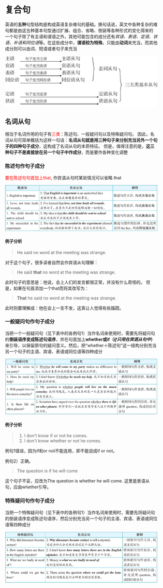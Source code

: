 # 复合句

英语的**五种**句型结构是构成英语复杂难句的基础。换句话说，英文中各种复杂的难句都是由这五种基本句型通过扩展、组合、省略、倒装等各种形式的变化得来的
一个句子除了有主语和谓语之外，其他可能包含的成分还有*宾语、表语、定语、状语、补语和同位语*等。在这些成分中，**谓语较为特殊**，只能由**动词**来充当，而其他成分则可以由词、短语或者句子来充当

![从句分类](../assets/简单句到复合句.png)

## 名词从句

相当于名词作用的句子有<font color = red>三类</font>：陈述句、一般疑问句以及特殊疑问句。
因此，名词从句可简单概括为这样一句话：**名词从句就是用三种句子来分别充当另外一个句子的四种句子成分**，这构成了名词从句的本质特征。
但是，值得注意的是，**这三种句子不是直接放在另一个句子中作成分**，而是要作各种变化调整

### 陈述句作句子成分

<font color= red>要在陈述句句首加上that</font>, 作宾语从句时某些情况可以省略 that

![成述句作成分](../assets/陈述句作成分.png)

#### 例子分析

>He said no word at the meeting was strange.

对于这个句子，很多读者自然会作宾语从句理解：
>He said <strong>that</strong> no word at the meeting was strange.

此时句子的意思是：他说，会上人们的发言都很正常，并没有什么奇怪的。
但是，如果在句首添加一个that而将其改写为：
><strong>That</strong> he said no word at the meeting was strange.

此时则要理解成：他在会上一言不发，这真让人觉得有些蹊跷。

### 一般疑问句作句子成分

当把一个一般疑问句（见下表中的各例句1）当作名词来使用时，需要先将疑问句的<strong>倒装语序变成陈述句语序</strong>，并在句首加上<strong>whether或if（*if只用在宾语从句中*）</strong>来引导，以保留原句的疑问意义。然后，把“whether＋陈述句”这一结构分别充当另一个句子的主语、宾语、表语或同位语等四种成分

![疑问句作成分](../assets/疑问句作成分.png)

#### 例子分析

>1) I don't know if or not he comes.
>2) I don't know whether or not he comes.

例句1错误，因为if和or not不能连用，即不能说成if or not。

例句2）正确。
>The question is if he will come

这个句子不妥，应改为The question is whether he will come. 这里是表语从句，应由whether引导。

### 特殊疑问句作句子成分

当把一个特殊疑问句（见下表中的各例句1）当作名词来使用时，需要先将疑问句的倒装语序变成陈述句语序，然后分别充当另一个句子的主语、宾语、表语或同位语等四种成分

![特殊疑问句作句子成分](../assets/特殊疑问句作成分.png)
